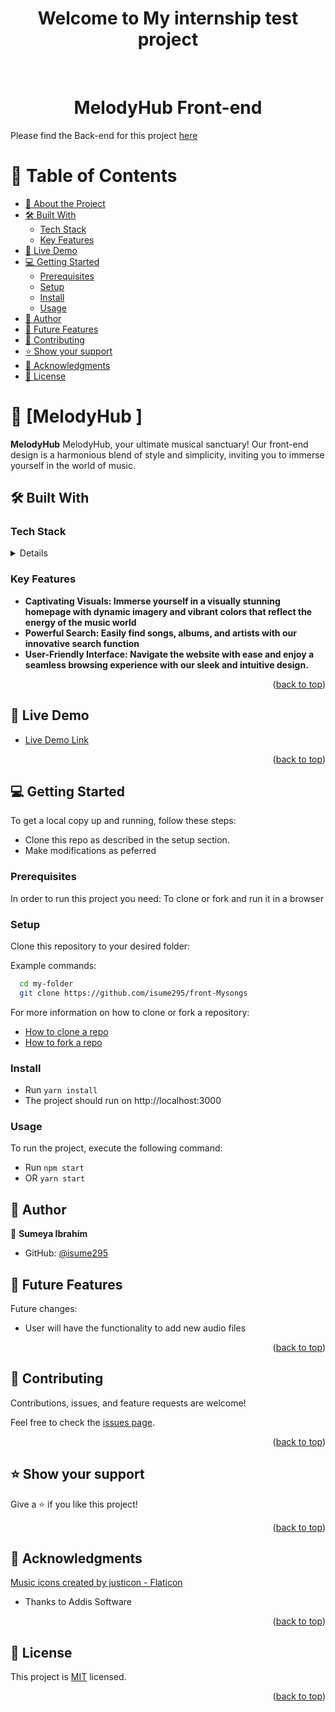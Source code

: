 <a name="readme-top"></a>

<div align="center">

  <h1><b>Welcome to My internship test project</b></h1>

</div>

<div align="center">
  
  <br/>
<h1 align="center">MelodyHub Front-end</h1>
</div>

Please find the Back-end for this project [here](https://github.com/isume295/SongAPI)

<!-- TABLE OF CONTENTS -->

# 📗 Table of Contents

-   [📖 About the Project](#about-project)
-   [🛠 Built With ](#-built-with-)
    -   [Tech Stack ](#tech-stack-)
    -   [Key Features ](#key-features-)
    <!-- -   [🤯 Walk through video ](#walk-through) -->
-   [🚀 Live Demo ](#-live-demo-)
-   [💻 Getting Started ](#-getting-started-)
    -   [Prerequisites](#prerequisites)
    -   [Setup](#setup)
    -   [Install](#install)
    -   [Usage](#usage)
-   [👥 Author ](#-author-)
-   [🔭 Future Features ](#-future-features-)
-   [🤝 Contributing ](#-contributing-)
-   [⭐️ Show your support ](#️-show-your-support-)
-   [🙏 Acknowledgments ](#-acknowledgments-)
-   [📝 License ](#-license-)

<!-- PROJECT DESCRIPTION -->

# 📖 [MelodyHub ] <a name="about-project"></a>

**MelodyHub** MelodyHub, your ultimate musical sanctuary! Our front-end design is a harmonious blend of style and simplicity, inviting you to immerse yourself in the world of music.

## 🛠 Built With <a name="built-with"></a>

### Tech Stack <a name="tech-stack"></a>

<details>
  
  <ul>
    <li>React</li>
    <li>Redux</li>
    <li>Typescript</li>
  </ul>
</details>

<!-- Features -->

### Key Features <a name="key-features"></a>

-   **Captivating Visuals: Immerse yourself in a visually stunning homepage with dynamic imagery and vibrant colors that reflect the energy of the music world**
-   **Powerful Search: Easily find songs, albums, and artists with our innovative search function**
-   **User-Friendly Interface: Navigate the website with ease and enjoy a seamless browsing experience with our sleek and intuitive design.**

<p align="right">(<a href="#readme-top">back to top</a>)</p>

<!-- WALKTHROUGH -->

<!-- ## 🤯 Walk through video <a name="walk-through"></a> -->

<!-- - [Comming soon]

<p align="right">(<a href="#readme-top">back to top</a>)</p>

LIVE DEMO  -->

## 🚀 Live Demo <a name="live-demo"></a>

-   [Live Demo Link](https://melody-hub-m9rd.onrender.com/)

<p align="right">(<a href="#readme-top">back to top</a>)</p>

<!-- GETTING STARTED -->

## 💻 Getting Started <a name="getting-started"></a>

To get a local copy up and running, follow these steps:

-   Clone this repo as described in the setup section.
-   Make modifications as peferred

### Prerequisites

In order to run this project you need: To clone or fork and run it in a browser

### Setup

Clone this repository to your desired folder:

Example commands:

```sh
  cd my-folder
  git clone https://github.com/isume295/front-Mysongs
```

For more information on how to clone or fork a repository:

-   <a href="https://docs.github.com/en/repositories/creating-and-managing-repositories/cloning-a-repository">How to clone a repo</a>
-   <a href="https://docs.github.com/en/get-started/quickstart/fork-a-repo">How to fork a repo</a>

### Install

-   Run `yarn install`
-   The project should run on http://localhost:3000

### Usage

To run the project, execute the following command:

-   Run `npm start`
-   OR `yarn start`

<!-- AUTHORS -->

## 👥 Author <a name="authors"></a>

👤 **Sumeya Ibrahim**

-   GitHub: [@isume295](https://github.com/isume295)

<!-- FUTURE FEATURES -->

## 🔭 Future Features <a name="future-features"></a>

Future changes:

-   User will have the functionality to add new audio files

<p align="right">(<a href="#readme-top">back to top</a>)</p>

<!-- CONTRIBUTING -->

## 🤝 Contributing <a name="contributing"></a>

Contributions, issues, and feature requests are welcome!

Feel free to check the [issues page](https://github.com/isume295/front-Mysongs/issues).

<p align="right">(<a href="#readme-top">back to top</a>)</p>

<!-- SUPPORT -->

## ⭐️ Show your support <a name="support"></a>

Give a ⭐️ if you like this project!

<p align="right">(<a href="#readme-top">back to top</a>)</p>

<!-- ACKNOWLEDGEMENTS -->

## 🙏 Acknowledgments <a name="acknowledgements"></a>

<a href="https://www.flaticon.com/free-icons" title="recipe icons">Music icons created by justicon - Flaticon</a><br />

-   Thanks to Addis Software

<p align="right">(<a href="#readme-top">back to top</a>)</p>

<!-- FAQ (optional)

## ❓ FAQ (OPTIONAL) <a name="faq"></a>

> Add at least 2 questions new developers would ask when they decide to use your project.

- **[Question_1]**

  - [Answer_1]

- **[Question_2]**

  - [Answer_2]

<p align="right">(<a href="#readme-top">back to top</a>)</p>

-->

<!-- LICENSE -->

## 📝 License <a name="license"></a>

This project is [MIT](./LICENSE) licensed.

<p align="right">(<a href="#readme-top">back to top</a>)</p>
